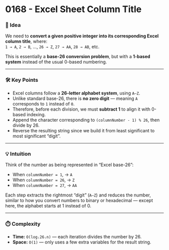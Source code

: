# 0168 - Excel Sheet Column Title

### 🧠 Idea
We need to **convert a given positive integer into its corresponding Excel column title**, where:  
`1 → A`, `2 → B`, …, `26 → Z`, `27 → AA`, `28 → AB`, etc.  

This is essentially a **base-26 conversion problem**, but with a **1-based system** instead of the usual 0-based numbering.

---

### 🛠️ Key Points
- Excel columns follow a **26-letter alphabet system**, using `A–Z`.  
- Unlike standard base-26, there is **no zero digit** — meaning `A` corresponds to `1` instead of `0`.  
- Therefore, before each division, we must **subtract 1** to align it with 0-based indexing.  
- Append the character corresponding to `(columnNumber - 1) % 26`, then divide by 26.  
- Reverse the resulting string since we build it from least significant to most significant “digit”.

---

### 💡 Intuition
Think of the number as being represented in “Excel base-26”:  
- When `columnNumber = 1`, → `A`  
- When `columnNumber = 26`, → `Z`  
- When `columnNumber = 27`, → `AA`  

Each step extracts the rightmost “digit” (`A–Z`) and reduces the number, similar to how you convert numbers to binary or hexadecimal — except here, the alphabet starts at 1 instead of 0.

---

### ⏱️ Complexity
- **Time:** `O(log₍26₎n)` — each iteration divides the number by 26.  
- **Space:** `O(1)` — only uses a few extra variables for the result string.  
